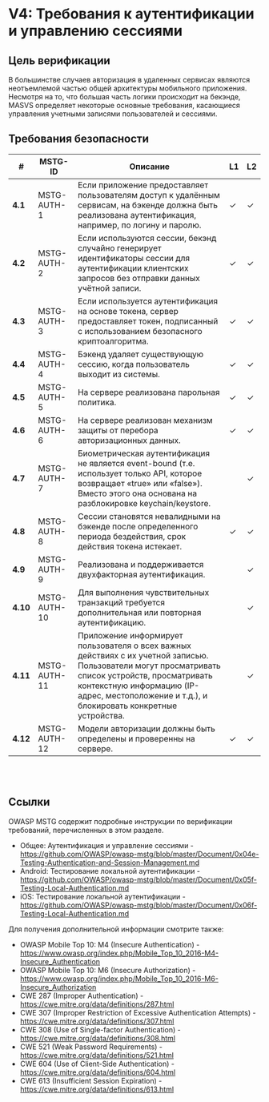 # V4: Требования к аутентификации и управлению сессиями

## Цель верификации

В большинстве случаев авторизация в удаленных сервисах являются неотъемлемой частью общей архитектуры мобильного приложения. Несмотря на то, что большая часть логики происходит на бекэнде, MASVS определяет некоторые основные требования, касающиеся управления учетными записями пользователей и сессиями.

## Требования безопасности

| # | MSTG-ID | Описание | L1 | L2 |
| -- | -------- | ---------------------- | - | - |
| **4.1** | MSTG-AUTH-1 | Если приложение предоставляет пользователям доступ к удалённым сервисам, на бэкенде должна быть реализована аутентификация, например, по логину и паролю. | ✓ | ✓ |
| **4.2** | MSTG-AUTH-2 | Если используются сессии, бекэнд случайно генерирует идентификаторы сессии для аутентификации клиентских запросов без отправки данных учётной записи.  | ✓ | ✓ |
| **4.3** | MSTG-AUTH-3 | Если используется аутентификация на основе токена, сервер предоставляет токен, подписанный с использованием безопасного криптоалгоритма. | ✓ | ✓ |
| **4.4** | MSTG-AUTH-4 | Бэкенд удаляет существующую сессию, когда пользователь выходит из системы. | ✓ | ✓ |
| **4.5** | MSTG-AUTH-5 | На сервере реализована парольная политика. | ✓ | ✓ |
| **4.6** | MSTG-AUTH-6 | На сервере реализован механизм защиты от перебора авторизационных данных. | ✓ | ✓ |
| **4.7** | MSTG-AUTH-7 | Биометрическая аутентификация не является event-bound (т.е. использует только API, которое возвращает «true» или «false»). Вместо этого она основана на разблокировке keychain/keystore. |   | ✓ |
| **4.8** | MSTG-AUTH-8 | Сессии становятся невалидными на бэкенде после определенного периода бездействия, срок действия токена истекает. | ✓ | ✓ |
| **4.9** | MSTG-AUTH-9 | Реализована и поддерживается двухфакторная аутентификация.  |   | ✓ |
| **4.10** | MSTG-AUTH-10 | Для выполнения чувствительных транзакций требуется дополнительная или повторная аутентификацию.  |   | ✓ |
| **4.11** | MSTG-AUTH-11 | Приложение информирует пользователя о всех важных действиях с их учетной записью. Пользователи могут просматривать список устройств, просматривать контекстную информацию (IP-адрес, местоположение и т.д.), и блокировать конкретные устройства. |  | ✓ |
| **4.12** | MSTG-AUTH-12 | Модели авторизации должны быть определены и проверенны на сервере. | ✓ | ✓ |

<br/><br/>

## Ссылки

OWASP MSTG содержит подробные инструкции по верификации требований, перечисленных в этом разделе.

- Общее: Аутентификация и управление сессиями - <https://github.com/OWASP/owasp-mstg/blob/master/Document/0x04e-Testing-Authentication-and-Session-Management.md>
- Android: Тестирование локальной аутентификации - <https://github.com/OWASP/owasp-mstg/blob/master/Document/0x05f-Testing-Local-Authentication.md>
- iOS: Тестирование локальной аутентификации - <https://github.com/OWASP/owasp-mstg/blob/master/Document/0x06f-Testing-Local-Authentication.md>

Для получения дополнительной информации смотрите также:

- OWASP Mobile Top 10: M4 (Insecure Authentication) - <https://www.owasp.org/index.php/Mobile_Top_10_2016-M4-Insecure_Authentication>
- OWASP Mobile Top 10: M6 (Insecure Authorization) - <https://www.owasp.org/index.php/Mobile_Top_10_2016-M6-Insecure_Authorization>
- CWE 287 (Improper Authentication) - <https://cwe.mitre.org/data/definitions/287.html>
- CWE 307 (Improper Restriction of Excessive Authentication Attempts) - <https://cwe.mitre.org/data/definitions/307.html>
- CWE 308 (Use of Single-factor Authentication) - <https://cwe.mitre.org/data/definitions/308.html>
- CWE 521 (Weak Password Requirements) - <https://cwe.mitre.org/data/definitions/521.html>
- CWE 604 (Use of Client-Side Authentication) - <https://cwe.mitre.org/data/definitions/604.html>
- CWE 613 (Insufficient Session Expiration) - <https://cwe.mitre.org/data/definitions/613.html>
